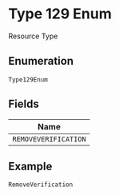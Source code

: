 
# Type 129 Enum

Resource Type

## Enumeration

`Type129Enum`

## Fields

| Name |
|  --- |
| `REMOVEVERIFICATION` |

## Example

```
RemoveVerification
```


